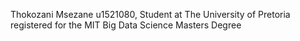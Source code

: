 Thokozani Msezane u1521080, Student at The University of Pretoria registered for the MIT Big Data Science Masters Degree
